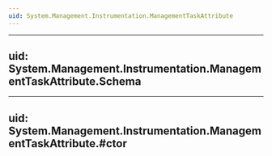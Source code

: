 ```yaml
---
uid: System.Management.Instrumentation.ManagementTaskAttribute
---
```


---
uid: System.Management.Instrumentation.ManagementTaskAttribute.Schema
---

---
uid: System.Management.Instrumentation.ManagementTaskAttribute.#ctor
---
